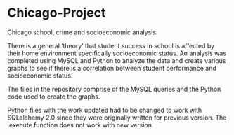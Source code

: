 # Chicago-Project
Chicago school, crime and socioeconomic analysis.

There is a general ‘theory’ that student success in school is affected by their home environment specifically socioeconomic status.  An analysis was completed using MySQL and Python to analyze the data and create various graphs to see if there is a correlation between student performance and socioeconomic status.

The files in the repository comprise of the MySQL queries and the Python code used to create the graphs.

Python files with the work updated had to be changed to work with SQLalchemy 2.0 since they were originally written for previous version.  The .execute function does not work with new version.
